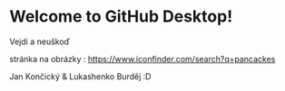 # Welcome to GitHub Desktop!
Vejdi a neuškoď

stránka na obrázky : https://www.iconfinder.com/search?q=pancackes


Jan Končický & Lukashenko Burděj :D